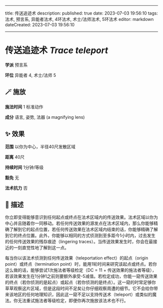 
---
title: 传送追迹术
description: 
published: true
date: 2023-07-03 19:56:10
tags: 法术, 预言系, 异能者法术, 4环法术, 术士/法师法术, 5环法术
editor: markdown
dateCreated: 2023-07-03 19:56:10

---

# **传送追迹术** *Trace teleport*

**学派** 预言系 

**环位** 异能者 4, 术士/法师 5

## 🪄 施放

**施法时间** 1 标准动作

**成分** 语言, 姿势, 法器 (a magnifying lens)

## ✨ 效果  

**范围** 以你为中心，半径40尺发散区域

**距离** 40尺  

**持续时间** 1分钟/等级 

**豁免** 无

**法术抗力** 否

## 📖 描述

你立即变得能够意识到任何起点或终点在法术区域内的传送效果。法术区域以你为中心并且随着你一同移动。若任何传送效果的源发点在法术区域内，那么你能够精确了解到它的起点位置，若任何传送效果在法术区域内结束的话，你能够精确了解到它的终点位置。此外，你能够以相同的方式侦测到至多距今1小时内，过去发生的任何传送效果的残存痕迹（lingering traces）。当传送效果发生时，你会在最接近的一刻直觉性地了解到这一点。

每当你以该法术侦测到任何传送效果（teleportation effect）的起点（origin point）或终点（termination point）时，能用1轮时间来研究该起点或终点。若你这么做的话，能够尝试1次施法者等级检定（DC = 11 + 传送效果的施法者等级），若该效果发生在1分钟1之前则要额外承受-5减值。若检定成功，你能一窥传送效果的终点（若你侦测的是起点）或起点（若你侦测的是终点）。这一窥的时常足够你草草观察这片区域，但是这段时间不足矣让你仔细观察周遭的细节。它不会给你带来该地区的任何地理知识，因此这一窥不足以支持传送术（teleport）或类似的魔法。你无法重试施法者等级检定，即便你再次施放该法术也不行。
    